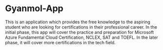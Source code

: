 # Gyanmol-App
This is an application which provides the free knowledge to the aspiring student who are looking for certifications in their professional career. In the initial phase, this app will cover the practice and preparation for Microsoft Azure Fundamental Cloud Certification, NCLEX, SAT and TOEFL. In the later phase, it will cover more certifications in the tech field.

